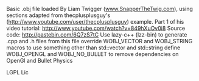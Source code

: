 Basic .obj file loaded
By Liam Twigger (www.SnapperTheTwig.com), using sections adapted from thecplusplusguy's (http://www.youtube.com/user/thecplusplusguy) example.
Part 1 of his video tutorial: http://www.youtube.com/watch?v=849hXuOv0i8
Source code: http://pastebin.com/6Q7zS7tC
Use lazy-c++ (lzz-bin) to generate .cpp and .h files from this file
override WOBJ_VECTOR and WOBJ_STRING macros to use something other than std::vector and std::string
define WOBJ_OPENGL and WOBJ_NO_BULLET to remove dependencies on OpenGl and Bullet Physics

LGPL Lic
